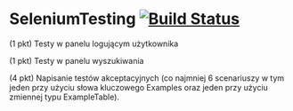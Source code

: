 # SeleniumTesting  [![Build Status](https://travis-ci.com/glonpl/SeleniumTesting.svg?token=LpuJyLDJhg3xqjKJ2jBB&branch=master)](https://travis-ci.com/glonpl/SeleniumTesting)


(1 pkt) Testy w panelu logującym użytkownika

(1 pkt) Testy w panelu wyszukiwania

(4 pkt) Napisanie testów akceptacyjnych (co najmniej 6 scenariuszy w tym jeden przy użyciu słowa kluczowego Examples oraz jeden przy użyciu zmiennej typu ExampleTable).
